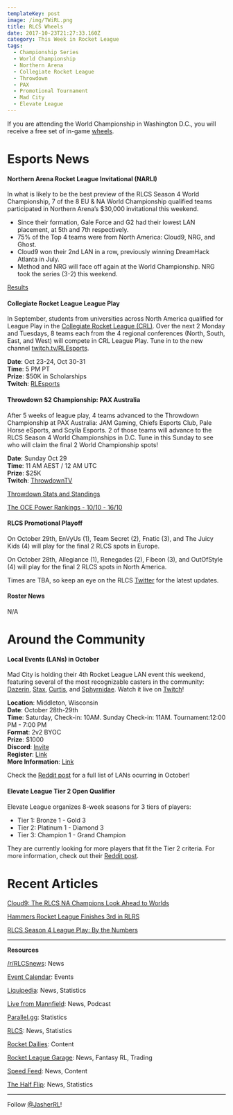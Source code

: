 ```yaml
---
templateKey: post
image: /img/TWiRL.png
title: RLCS Wheels
date: 2017-10-23T21:27:33.160Z
category: This Week in Rocket League
tags:
  - Championship Series
  - World Championship
  - Northern Arena
  - Collegiate Rocket League
  - Throwdown
  - PAX
  - Promotional Tournament
  - Mad City
  - Elevate League
---
```


If you are attending the World Championship in Washington D.C., you will receive a free set of in-game [wheels](https://www.rocketleague.com/news/exclusive-item-for-rlcs-season-4-attendees-/).

# Esports News

#### Northern Arena Rocket League Invitational (NARLI)

In what is likely to be the best preview of the RLCS Season 4 World Championship, 7 of the 8 EU & NA World Championship qualified teams participated in Northern Arena’s $30,000 invitational this weekend. 

* Since their formation, Gale Force and G2 had their lowest LAN placement, at 5th and 7th respectively.  
* 75% of the Top 4 teams were from North America: Cloud9, NRG, and Ghost.  
* Cloud9 won their 2nd LAN in a row, previously winning DreamHack Atlanta in July.  
* Method and NRG will face off again at the World Championship. NRG took the series (3-2) this weekend.  

[Results](https://www.reddit.com/r/RocketLeague/comments/77ytek/northern_arena_2017_invitational_30000_day_2/)

#### Collegiate Rocket League League Play

In September, students from universities across North America qualified for League Play in the [Collegiate Rocket League (CRL)](https://www.rocketleague.com/news/league-play-begins-for-collegiate-rocket-league/). Over the next 2 Monday and Tuesdays, 8 teams each from the 4 regional conferences (North, South, East, and West) will compete in CRL League Play. Tune in to the new channel [twitch.tv/RLEsports](https://twitch.tv/RLEsports). 

**Date**: Oct 23-24, Oct 30-31  
**Time**: 5 PM PT  
**Prize**: $50K in Scholarships  
**Twitch**: [RLEsports](https://twitch.tv/RLEsports)  

#### Throwdown S2 Championship: PAX Australia 

After 5 weeks of league play, 4 teams advanced to the Throwdown Championship at PAX Australia: JAM Gaming, Chiefs Esports Club, Pale Horse eSports, and Scylla Esports. 2 of those teams will advance to the RLCS Season 4 World Championships in D.C. Tune in this Sunday to see who will claim the final 2 World Championship spots!

**Date**: Sunday Oct 29  
**Time**: 11 AM AEST / 12 AM UTC  
**Prize**: $25K  
**Twitch**: [ThrowdownTV](https://twitch.tv/ThrowdownTV)  

[Throwdown Stats and Standings](https://www.throwdowntv.gg/news/rocket-league-oce-championship/)  

[The OCE Power Rankings - 10/10 - 16/10](https://www.rocketleagueoce.com/single-post/2017/10/19/The-OCE-Power-Rankings---1010---1610)  

#### RLCS Promotional Playoff

On October 29th, EnVyUs (1), Team Secret (2), Fnatic (3), and The Juicy Kids (4) will play for the final 2 RLCS spots in Europe.  

On October 28th, Allegiance (1), Renegades (2), Fibeon (3), and OutOfStyle (4) will play for the final 2 RLCS spots in North America.  

Times are TBA, so keep an eye on the RLCS [Twitter](https://twitter.com/RLCS) for the latest updates. 

#### Roster News

N/A

# Around the Community

#### Local Events (LANs) in October

Mad City is holding their 4th Rocket League LAN event this weekend, featuring several of the most recognizable casters in the community: [Dazerin](https://twitter.com/iDazerin), [Stax](https://twitter.com/StaxRL), [Curtis](https://twitter.com/RL_Curtis), and [Sphyrnidae](https://twitter.com/SphyrnidaeRL). Watch it live on [Twitch](https://twitch.tv/MadCityGG)!  

**Location**: Middleton, Wisconsin  
**Date**: October 28th-29th  
**Time**: Saturday, Check-in: 10AM. Sunday Check-in: 11AM. Tournament:12:00 PM - 7:00 PM  
**Format**: 2v2 BYOC  
**Prize**: $1000  
**Discord**: [Invite](https://discord.gg/madcitygg)  
**Register**: [Link](https://www.lanreg.org/midwestlan/mwl19)  
**More Information**: [Link](https://www.reddit.com/r/RocketLeague/comments/734iu8/lan1000madisonwi_mad_city_fall_brawl_byoc_2v2_lan/)  

Check the [Reddit post](https://www.reddit.com/r/RocketLeague/comments/73ffop/local_events_lans_october_2017/) for a full list of LANs ocurring in October!

#### Elevate League Tier 2 Open Qualifier

Elevate League organizes 8-week seasons for 3 tiers of players:  

* Tier 1: Bronze 1 - Gold 3  
* Tier 2: Platinum 1 - Diamond 3  
* Tier 3: Champion 1 - Grand Champion  

They are currently looking for more players that fit the Tier 2 criteria. For more information, check out their [Reddit post](https://www.reddit.com/r/RocketLeagueClashes/comments/782x6k/elevate_league_tier_2_open_qualifier_napcps43v3/).

# Recent Articles

[Cloud9: The RLCS NA Champions Look Ahead to Worlds](https://www.redbull.com/us-en/cloud9-rocket-league-regional-champions-interview)  

[Hammers Rocket League Finishes 3rd in RLRS](http://hammersesports.com/en/blog/2017/10/17/hammers-rocket-league-finishes-3rd-in-rlrs/)  

[RLCS Season 4 League Play: By the Numbers](https://rlcs.gg/news/rlcs-s4-league-play-by-the-numbers)  

---

**Resources**

[/r/RLCSnews](https://www.reddit.com/r/RLCSnews/): News 

[Event Calendar](https://rocket-league.com/calendar): Events

[Liquipedia](http://wiki.teamliquid.net/rocketleague/Rocket_League_Championship_Series/Season_4): News, Statistics  

[Live from Mannfield](http://www.lfmannfield.com/): News, Podcast  

[Parallel.gg](http://parallel.gg/): Statistics  

[RLCS](https://rlcs.gg/): News, Statistics

[Rocket Dailies](https://twitter.com/Rocket_Dailies): Content

[Rocket League Garage](http://rocket-league.com/): News, Fantasy RL, Trading  

[Speed Feed](https://www.youtube.com/user/TehLief/featured): News, Content

[The Half Flip](http://thehalfflip.com/): News, Statistics  

---

Follow [@JasherRL](https://twitter.com/JasherRL)!
